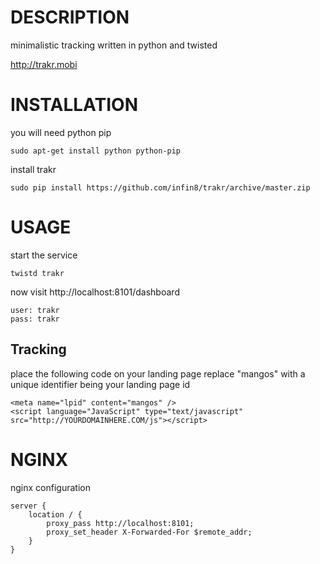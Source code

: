 DESCRIPTION
===========
minimalistic tracking written in python and twisted

http://trakr.mobi

INSTALLATION
============
you will need python pip
```
sudo apt-get install python python-pip
```

install trakr
```
sudo pip install https://github.com/infin8/trakr/archive/master.zip
```
USAGE
=====
start the service
```
twistd trakr
```

now visit http://localhost:8101/dashboard
```
user: trakr
pass: trakr
```

## Tracking

place the following code on your landing page replace "mangos" with a unique identifier being your landing page id
```
<meta name="lpid" content="mangos" />
<script language="JavaScript" type="text/javascript" src="http://YOURDOMAINHERE.COM/js"></script>
```

NGINX
=====

nginx configuration
```
server {
    location / {
        proxy_pass http://localhost:8101; 
        proxy_set_header X-Forwarded-For $remote_addr;
    }
}
```

